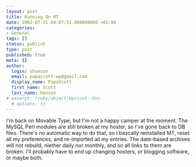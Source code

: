 ```yaml
---
layout: post
title: Running On MT
date: 2002-07-31 04:07:51.000000000 +02:00
categories:
- General
tags: []
status: publish
type: post
published: true
meta: {}
author:
  login: shanson
  email: papascott-wp@gmail.com
  display_name: PapaScott
  first_name: Scott
  last_name: Hanson
# excerpt: !ruby/object:Hpricot::Doc
  # options: {}
---
```

<p>I'm back on Movable Type, but I'm not a happy camper at the moment. The MySQL Perl modules are still broken at my hoster, so I've gone back to DB files. There's no automatic way to do that, so I bascally reinstalled MT, reset all my preferences, and re-imported all my entries. The date-based archives will not rebuild, niether daily nor monthly, and so all links to them are broken. I'll probably have to end up changing hosters, or blogging software, or maybe both.</p>
